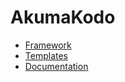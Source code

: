 # AkumaKodo

- [Framework](https://github.com/AkumaKodo/AkumaKodo)
- [Templates](https://github.com/AkumaKodo/templates)
- [Documentation](https://akumakodo.github.io/AkumaKodo/)
